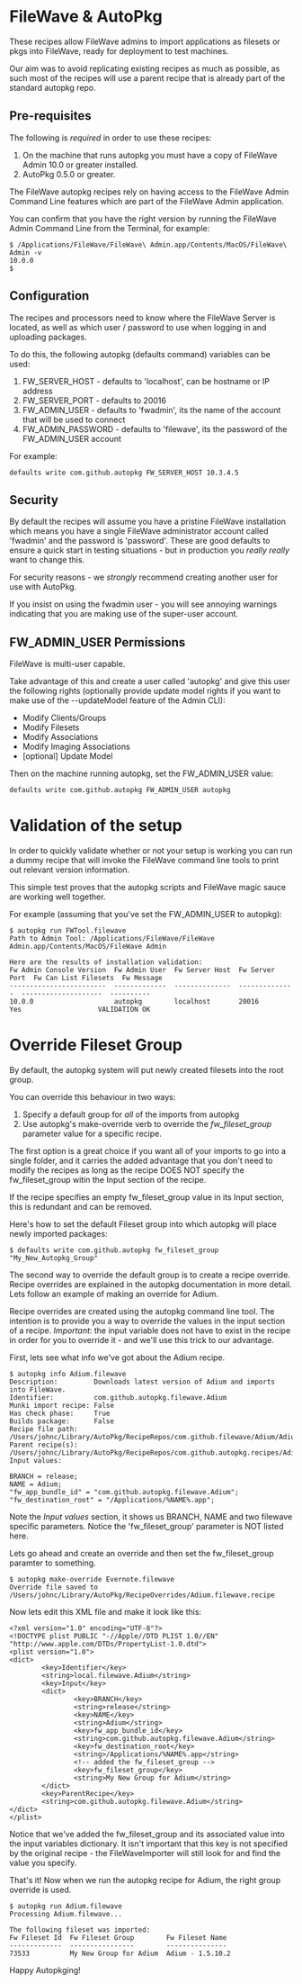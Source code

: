 # FileWave & AutoPkg
These recipes allow FileWave admins to import applications as filesets 
or pkgs into FileWave, ready for deployment to test machines. 

Our aim was to avoid replicating existing recipes as much as possible, as such most of the
recipes will use a parent recipe that is already part of the standard autopkg repo.

## Pre-requisites
The following is *required* in order to use these recipes: 

1. On the machine that runs autopkg you must have a copy of FileWave Admin 10.0
or greater installed.
1. AutoPkg 0.5.0 or greater.

The FileWave autopkg recipes rely on having access to the FileWave Admin 
Command Line features which are part of the FileWave Admin application.

You can confirm that you have the right version by running the FileWave Admin
Command Line from the Terminal, for example:

    $ /Applications/FileWave/FileWave\ Admin.app/Contents/MacOS/FileWave\ Admin -v
    10.0.0
    $

## Configuration
The recipes and processors need to know where the FileWave Server is located, as well
as which user / password to use when logging in and uploading packages.
  
To do this, the following autopkg (defaults command) variables can be used:

1. FW_SERVER_HOST - defaults to 'localhost', can be hostname or IP address
1. FW_SERVER_PORT - defaults to 20016
1. FW_ADMIN_USER - defaults to 'fwadmin', its the name of the account that will be used to connect
1. FW_ADMIN_PASSWORD - defaults to 'filewave', its the password of the FW_ADMIN_USER account

For example:

	defaults write com.github.autopkg FW_SERVER_HOST 10.3.4.5

## Security
By default the recipes will assume you have a pristine FileWave installation 
which means you have a single FileWave administrator account called 'fwadmin'
and the password is 'password'.  These are good defaults to ensure a quick 
start in testing situations - but in production you *really really* want to 
change this.

For security reasons - we *strongly* recommend creating another user 
for use with AutoPkg.  

If you insist on using the fwadmin user - you will see annoying warnings 
indicating that you are making use of the super-user account.
   
## FW_ADMIN_USER Permissions
FileWave is multi-user capable.  

Take advantage of this and create a user called 'autopkg' and give this 
user the following rights (optionally provide update model rights if you want to make
use of the --updateModel feature of the Admin CLI): 
 - Modify Clients/Groups
 - Modify Filesets
 - Modify Associations
 - Modify Imaging Associations
 - [optional] Update Model
  
Then on the machine running autopkg, set the FW_ADMIN_USER value:

    defaults write com.github.autopkg FW_ADMIN_USER autopkg
    
# Validation of the setup
In order to quickly validate whether or not your setup is working you can run
a dummy recipe that will invoke the FileWave command line tools to print out 
relevant version information.  

This simple test proves that the autopkg scripts and FileWave magic sauce 
are working well together. 

For example (assuming that you've set the FW_ADMIN_USER to autopkg):

    $ autopkg run FWTool.filewave
    Path to Admin Tool: /Applications/FileWave/FileWave Admin.app/Contents/MacOS/FileWave Admin

    Here are the results of installation validation:
    Fw Admin Console Version  Fw Admin User  Fw Server Host  Fw Server Port  Fw Can List Filesets  Fw Message     
    ------------------------  -------------  --------------  --------------  --------------------  ----------     
    10.0.0                    autopkg        localhost       20016           Yes                   VALIDATION OK  


# Override Fileset Group
By default, the autopkg system will put newly created filesets into the root group.

You can override this behaviour in two ways: 
 1. Specify a default group for *all* of the imports from autopkg
 2. Use autopkg's make-override verb to override the *fw_fileset_group* parameter value for a specific recipe.

The first option is a great choice if you want all of your imports to go into a single folder, and it
carries the added advantage that you don't need to modify the recipes as long as the recipe DOES NOT specify
the fw_fileset_group witin the Input section of the recipe.

If the recipe specifies an empty fw_fileset_group value in its Input section, this is redundant and can be removed.

Here's how to set the default Fileset group into which autopkg will place newly imported packages: 
  
    $ defaults write com.github.autopkg fw_fileset_group "My_New_Autopkg_Group"

The second way to override the default group is to create a recipe override.  Recipe overrides are explained in 
the autopkg documentation in more detail.  Lets follow an example of making an override for Adium.

Recipe overrides are created using the autopkg command line tool.  The intention is to provide you a way
to override the values in the input section of a recipe.  *Important*: the input variable does not have to 
exist in the recipe in order for you to override it - and we'll use this trick to our advantage.

First, lets see what info we've got about the Adium recipe.

    $ autopkg info Adium.filewave
    Description:         Downloads latest version of Adium and imports into FileWave.
    Identifier:          com.github.autopkg.filewave.Adium
    Munki import recipe: False
    Has check phase:     True
    Builds package:      False
    Recipe file path:    /Users/johnc/Library/AutoPkg/RecipeRepos/com.github.filewave/Adium/Adium.filewave.recipe
    Parent recipe(s):    /Users/johnc/Library/AutoPkg/RecipeRepos/com.github.autopkg.recipes/Adium/Adium.download.recipe
    Input values: 
 
    BRANCH = release;
    NAME = Adium;
    "fw_app_bundle_id" = "com.github.autopkg.filewave.Adium";
    "fw_destination_root" = "/Applications/%NAME%.app";


Note the *Input values* section, it shows us BRANCH, NAME and two filewave specific parameters. Notice the 
'fw_fileset_group' parameter is NOT listed here.  

Lets go ahead and create an override and then set the fw_fileset_group paramter to something.

    $ autopkg make-override Evernote.filewave
    Override file saved to /Users/johnc/Library/AutoPkg/RecipeOverrides/Adium.filewave.recipe
    
Now lets edit this XML file and make it look like this: 
```
<?xml version="1.0" encoding="UTF-8"?>
<!DOCTYPE plist PUBLIC "-//Apple//DTD PLIST 1.0//EN" "http://www.apple.com/DTDs/PropertyList-1.0.dtd">
<plist version="1.0">
<dict>
        <key>Identifier</key>
        <string>local.filewave.Adium</string>
        <key>Input</key>
        <dict>
                <key>BRANCH</key>
                <string>release</string>
                <key>NAME</key>
                <string>Adium</string>
                <key>fw_app_bundle_id</key>
                <string>com.github.autopkg.filewave.Adium</string>
                <key>fw_destination_root</key>
                <string>/Applications/%NAME%.app</string>
                <!-- added the fw_fileset_group -->
                <key>fw_fileset_group</key>
                <string>My New Group for Adium</string>
        </dict>
        <key>ParentRecipe</key>
        <string>com.github.autopkg.filewave.Adium</string>
</dict>
</plist>
```

Notice that we've added the <key>fw_fileset_group</key> and its associated <string> value
into the input variables dictionary.  It isn't important that this key is not specified by the
original recipe - the FileWaveImporter will still look for and find the value you specify.

That's it!  Now when we run the autopkg recipe for Adium, the right group override is used.

    $ autopkg run Adium.filewave
    Processing Adium.filewave...

    The following fileset was imported:
    Fw Fileset Id  Fw Fileset Group        Fw Fileset Name   
    -------------  ----------------        ---------------   
    73533          My New Group for Adium  Adium - 1.5.10.2  

Happy Autopkging!

